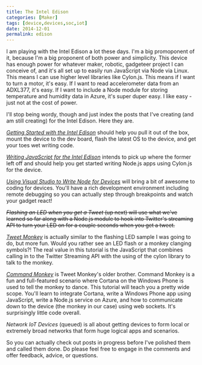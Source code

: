 ```yaml
---
title: The Intel Edison
categories: [Maker]
tags: [device,devices,soc,iot]
date: 2014-12-01
permalink: edison
---
```


I am playing with the Intel Edison a lot these days. I&#39;m a big promoponent of it, because I&#39;m a big proponent of both power and simplicity. This device has enough power for whatever maker, robotic, gadgeteer project I can conceive of, and it&#39;s all set up to easily run JavaScript via Node via Linux. This means I can use higher level libraries like Cylon.js. This means if I want to turn a motor, it&#39;s easy. If I want to read accelerometer data from an ADXL377, it&#39;s easy. If I want to include a Node module for storing temperature and humidity data in Azure, it&#39;s super duper easy. I like easy - just not at the cost of power.

I&#39;ll stop being wordy, though and just index the posts that I&#39;ve creating (and am still creating) for the Intel Edison. Here they are.

_[Getting Started with the Intel Edison](/edison-setup)_ should help you pull it out of the box, mount the device to the dev board, flash the latest OS to the device, and get your toes wet writing code.

_[Writing JavaScript for the Intel Edison](/edison-coding)_ intends to pick up where the former left off and should help you get started writing Node.js apps using Cylon.js for the device.

_[Using Visual Studio to Write Node for Devices](/edison-vs)_ will bring a bit of awesome to coding for devices. You&#39;ll have a rich development environment including remote debugging so you can actually step through breakpoints and watch your gadget react!

<s>_Flashing an LED when you get a Tweet_ (up next) will use what we&#39;ve learned so far along with a Node.js module to hook into Twitter&#39;s streaming API to turn your LED on for a couple seconds when you get a tweet.</s>

[_Tweet Monkey_](/tweetmonkey) is actually similar to the flashing LED sample I was going to do, but more fun. Would you rather see an LED flash or a monkey clanging symbols?! The real value in this tutorial is the JavaScript that combines calling in to the Twitter Streaming API with the using of the cylon library to talk to the monkey.

[_Command Monkey_](/commandmonkey) is Tweet Monkey&#39;s older brother. Command Monkey is a fun and full-featured scenario where Cortana on the Windows Phone is used to tell the monkey to dance. This tutorial will teach you a pretty wide scope. You&#39;ll learn to integrate Cortana, write a Windows Phone app using JavaScript, write a Node.js service on Azure, and how to communicate down to the device (the monkey in our case) using web sockets. It&#39;s surprisingly little code overall.

_Network IoT Devices_ (queued) is all about getting devices to form local or extremely broad networks that form huge logical apps and scenarios.

So you can actually check out posts in progress before I&#39;ve polished them and called them done. Do please feel free to engage in the comments and offer feedback, advice, or questions.